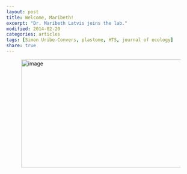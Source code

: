 ```yaml
---
layout: post
title: Welcome, Maribeth!
excerpt: "Dr. Maribeth Latvis joins the lab."
modified: 2014-02-20
categories: articles
tags: [Simon Uribe-Convers, plastome, HTS, journal of ecology]
share: true
---
```

<figure class="half">
	<a href="{{ site.url }}/images/maribeth.jpg"><img src="{{ site.url }}/images/maribeth.jpg" alt="image" width="500" height="286></a>
	<a href="{{ site.url }}/images/maribeth2.jpg"><img src="{{ site.url }}/images/maribeth2.jpg" alt="image" width="206" height="286></a>
	<figcaption>Maribeth Latvis</i>.</figcaption>
</figure>

The Tank Lab is very happy to welcome Dr. Maribeth Latvis to the University of Idaho.  Maribeth comes to us from the Soltis lab at the University of Florida where she finished her PhD working on the systematics and evolution of the South American clade of <i>Agalinis</i> (Orobanchaceae). 